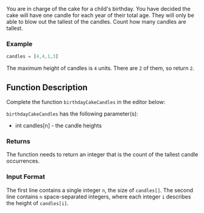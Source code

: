 You are in charge of the cake for a child's birthday.
You have decided the cake will have one candle for each year of their total age.
They will only be able to blow out the tallest of the candles.
Count how many candles are tallest. 

### Example

```typescript
candles = [4,4,1,3]
```

The maximum height of candles is `4` units. There are `2` of them, so return `2`.

## Function Description

Complete the function `birthdayCakeCandles` in the editor below:

`birthdayCakeCandles` has the following parameter(s):

- int candles[n] - the candle heights

### Returns

The function needs to return an integer that is the count of the tallest candle occurrences.

### Input Format

The first line contains a single integer `n`, the size of `candles[]`.
The second line contains `n` space-separated integers, where each integer `i` describes the height of `candles[i]`.
